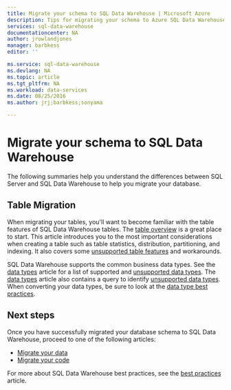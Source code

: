 ```yaml
---
title: Migrate your schema to SQL Data Warehouse | Microsoft Azure
description: Tips for migrating your schema to Azure SQL Data Warehouse for developing solutions.
services: sql-data-warehouse
documentationcenter: NA
author: jrowlandjones
manager: barbkess
editor: ''

ms.service: sql-data-warehouse
ms.devlang: NA
ms.topic: article
ms.tgt_pltfrm: NA
ms.workload: data-services
ms.date: 08/25/2016
ms.author: jrj;barbkess;sonyama

---
```

# Migrate your schema to SQL Data Warehouse
The following summaries help you understand the differences between SQL Server and SQL Data Warehouse to help you migrate your database.

## Table Migration
When migrating your tables, you'll want to become familiar with the table features of SQL Data Warehouse tables.  The [table overview][table overview] is a great place to start.  This article introduces you to the most important considerations when creating a table such as table statistics, distribution, partitioning, and indexing.  It also covers some [unsupported table features][unsupported table features] and workarounds.

SQL Data Warehouse supports the common business data types.  See the [data types][data types] article for a list of supported and [unsupported data types][unsupported data types].  The [data types][data types] article also contains a query to identify [unsupported data types][unsupported data types].  When converting your data types, be sure to look at the [data type best practices][data type best practices].

## Next steps
Once you have successfully migrated your database schema to SQL Data Warehouse, proceed to one of the following articles:

* [Migrate your data][Migrate your data]
* [Migrate your code][Migrate your code]

For more about SQL Data Warehouse best practices, see the [best practices][best practices] article.

<!--Image references-->

<!--Article references-->
[Migrate your code]: ./sql-data-warehouse-migrate-code.md
[Migrate your data]: ./sql-data-warehouse-migrate-data.md
[best practices]: ./sql-data-warehouse-best-practices.md
[table overview]: ./sql-data-warehouse-tables-overview.md
[unsupported table features]: ./sql-data-warehouse-tables-overview.md#unsupported-table-features
[data types]: ./sql-data-warehouse-tables-data-types.md
[unsupported data types]: ./sql-data-warehouse-tables-data-types.md#unsupported-data-types
[data type best practices]: ./sql-data-warehouse-tables-data-types.md#data-type-best-practices

<!--MSDN references-->


<!--Other Web references-->
